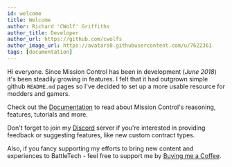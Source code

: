 ```yaml
---
id: welcome
title: Welcome
author: Richard 'CWolf' Griffiths
author_title: Developer
author_url: https://github.com/cwolfs
author_image_url: https://avatars0.githubusercontent.com/u/7622361
tags: [documentation]
---
```


Hi everyone. Since Mission Control has been in development (_June 2018_) it's been steadily growing in features. I felt that it had outgrown simple github `README.md` pages so I've decided to set up a more usable resource for modders and gamers.

Check out the [Documentation](../docs/overview/about) to read about Mission Control's reasoning, features, tutorials and more.

Don't forget to join my [Discord](https://discord.gg/22raTJh) server if you're interested in providing feedback or suggesting features, like new custom contract types.

Also, if you fancy supporting my efforts to bring new content and experiences to BattleTech - feel free to support me by [Buying me a Coffee](https://www.buymeacoffee.com/NFLgCRS).
